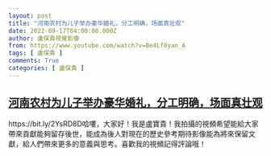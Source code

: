 ```yaml
---
layout: post
title: "河南农村为儿子举办豪华婚礼，分工明确，场面真壮观"
date: 2022-09-17T04:00:08.000Z
author: 盧保貴視覺影像
from: https://www.youtube.com/watch?v=Be4Lf0yan_A
tags: [ 盧保貴 ]
comments: True
categories: [ 盧保貴 ]
---
```

<!--1663387208000-->
[河南农村为儿子举办豪华婚礼，分工明确，场面真壮观](https://www.youtube.com/watch?v=Be4Lf0yan_A)
------

<div>
https://bit.ly/2YsRD8D哈嘍，大家好！我是盧寶貴！我拍攝的視頻希望能給大家帶來貢獻能夠留存後世，能成為後人對現在的歷史參考期待影像能為將來保留文獻，給人們帶來更多的意義與思考。喜歡我的視頻記得評論哦！
</div>
